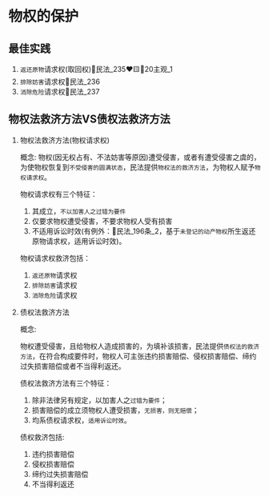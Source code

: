 # 物权的保护
## 最佳实践


1. `返还原物`请求权(取回权)🚪民法_235❤️🟨🚪20主观_1
2. `排除妨害`请求权🚪民法_236
3. `消除危险`请求权🚪民法_237




## 物权法救济方法VS债权法救济方法

1. 物权法救济方法(物权请求权)

    概念:
    物权(因无权占有、不法妨害等原因)遭受侵害，或者有遭受侵害之虞的，为使物权恢复到`不受侵害的圆满状态`，民法提供`物权法的救济方法`，为物权人赋予`物权请求权`。


    物权请求权有三个特征：
    1. 其成立，`不以加害人之过错为要件`
    2. 仅要求物权遭受侵害，不要求物权人受有损害
    3. 不适用诉讼时效(有例外：🚪民法_196条_2，基于`未登记的动产物权`所生返还原物请求权，适用诉讼时效)。

    物权请求权救济包括：
    1. `返还原物`请求权
    2. `排除妨害`请求权
    3. `消除危险`请求权

2. 债权法救济方法

    概念:

    物权遭受侵害，且给物权人造成损害的，为填补该损害，民法提供`债权法的救济方法`，在符合构成要件时，物权人可主张违约损害赔偿、侵权损害赔偿、缔约过失损害赔偿或者不当得利返还。

    债权法救济方法有三个特征：
    1. 除非法律另有规定，以加害人之`过错为要件`；
    2. 损害赔偿的成立须物权人遭受损害，`无损害，则无赔偿`；
    3. 均系债权请求权，`适用诉讼时效`。

    债权救济包括:
    1. 违约损害赔偿
    2. 侵权损害赔偿
    3. 缔约过失损害赔偿
    4. 不当得利返还


